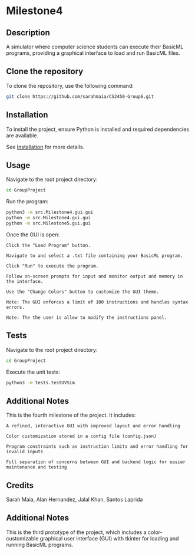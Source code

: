 # Milestone4

## Description
A simulator where computer science students can execute their BasicML programs, providing a graphical interface to load and run BasicML files.

## Clone the repository
To clone the repository, use the following command:

```bash
git clone https://github.com/sarahmaia/CS2450-Group6.git
```

## Installation
To install the project, ensure Python is installed and required dependencies are available. 

See [Installation](docs/installation.rst) for more details.

## Usage
Navigate to the root project directory:

```bash
cd GroupProject
```

Run the program:

```bash
python3 -m src.Milestone4.gui.gui
python -m src.Milestone4.gui.gui
python -m src.Milestone5.gui.gui
```
Once the GUI is open:

    Click the "Load Program" button.

    Navigate to and select a .txt file containing your BasicML program.

    Click "Run" to execute the program.

    Follow on-screen prompts for input and monitor output and memory in the interface.

    Use the "Change Colors" button to customize the GUI theme.

    Note: The GUI enforces a limit of 100 instructions and handles syntax errors.

    Note: The the user is allow to modify the instructions panel.

## Tests
Navigate to the root project directory:

```bash
cd GroupProject
```

Execute the unit tests:

```bash
python3 -m tests.testUVSim
```
## Additional Notes

This is the fourth milestone of the project. It includes:

    A refined, interactive GUI with improved layout and error handling

    Color customization stored in a config file (config.json)

    Program constraints such as instruction limits and error handling for invalid inputs

    Full separation of concerns between GUI and backend logic for easier maintenance and testing

## Credits
Sarah Maia, Alan Hernandez, Jalal Khan, Santos Laprida

## Additional Notes
This is the third prototype of the project, which includes a color-customizable graphical user interface (GUI) with tkinter for loading and running BasicML programs.
